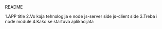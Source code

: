 README

1.APP title
2.Vo koja tehnologija e node js-server side js-client side
3.Treba i node module
4.Kako se startuva aplikacijata

